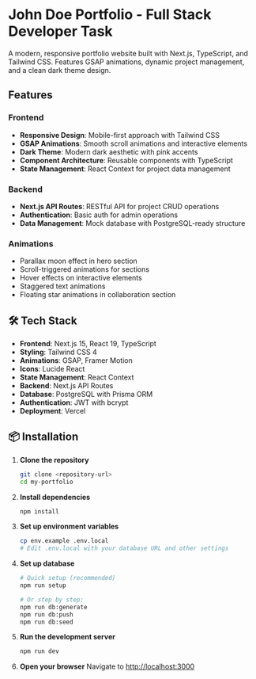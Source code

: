 # John Doe Portfolio - Full Stack Developer Task

A modern, responsive portfolio website built with Next.js, TypeScript, and Tailwind CSS. Features GSAP animations, dynamic project management, and a clean dark theme design.

## Features

### Frontend

- **Responsive Design**: Mobile-first approach with Tailwind CSS
- **GSAP Animations**: Smooth scroll animations and interactive elements
- **Dark Theme**: Modern dark aesthetic with pink accents
- **Component Architecture**: Reusable components with TypeScript
- **State Management**: React Context for project data management

### Backend

- **Next.js API Routes**: RESTful API for project CRUD operations
- **Authentication**: Basic auth for admin operations
- **Data Management**: Mock database with PostgreSQL-ready structure

### Animations

- Parallax moon effect in hero section
- Scroll-triggered animations for sections
- Hover effects on interactive elements
- Staggered text animations
- Floating star animations in collaboration section

## 🛠️ Tech Stack

- **Frontend**: Next.js 15, React 19, TypeScript
- **Styling**: Tailwind CSS 4
- **Animations**: GSAP, Framer Motion
- **Icons**: Lucide React
- **State Management**: React Context
- **Backend**: Next.js API Routes
- **Database**: PostgreSQL with Prisma ORM
- **Authentication**: JWT with bcrypt
- **Deployment**: Vercel

## 📦 Installation

1. **Clone the repository**

   ```bash
   git clone <repository-url>
   cd my-portfolio
   ```

2. **Install dependencies**

   ```bash
   npm install
   ```

3. **Set up environment variables**

   ```bash
   cp env.example .env.local
   # Edit .env.local with your database URL and other settings
   ```

4. **Set up database**

   ```bash
   # Quick setup (recommended)
   npm run setup

   # Or step by step:
   npm run db:generate
   npm run db:push
   npm run db:seed
   ```

5. **Run the development server**

   ```bash
   npm run dev
   ```

6. **Open your browser**
   Navigate to [http://localhost:3000](http://localhost:3000)
